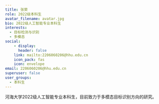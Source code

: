 ```yaml
---
title: 张荣
role: 2022级本科生
avatar_filename: avatar.jpg
bio: 2022级人工智能专业本科生
interests:
  - 目标检测与识别
  - 多模态
social:
    - display:
      header: false
    link: mailto:2206060206@hhu.edu.cn
    icon_pack: fas
    icon: envelope
email: 2206060206@hhu.edu.cn
superuser: false
user_groups:
  - 本科生
---
```

河海大学2022级人工智能专业本科生，目前致力于多模态目标识别方向的研究。
